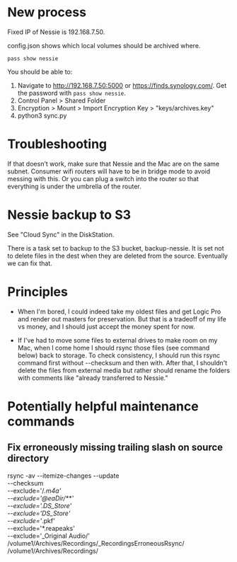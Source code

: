 # New process
Fixed IP of Nessie is 192.168.7.50.

config.json shows which local volumes should be archived where.

`pass show nessie`

You should be able to:

1. Navigate to http://192.168.7.50:5000 or https://finds.synology.com/.
   Get the password with `pass show nessie`.
2. Control Panel > Shared Folder
3. Encryption > Mount > Import Encryption Key > "keys/archives.key"
4. python3 sync.py

# Troubleshooting

If that doesn't work, make sure that Nessie and the Mac are on the same subnet.
Consumer wifi routers will have to be in bridge mode to avoid messing with
this. Or you can plug a switch into the router so that everything is under the
umbrella of the router.

# Nessie backup to S3

See "Cloud Sync" in the DiskStation.

There is a task set to backup to the S3 bucket, backup-nessie.
It is set not to delete files in the dest when they are deleted from the source.
Eventually we can fix that.

# Principles

- When I'm bored, I could indeed take my oldest files and get Logic Pro and render out masters for preservation. But that is a tradeoff of my life vs money, and I should just accept the money spent for now.

- If I've had to move some files to external drives to make room on my Mac,
when I come home I should rsync those files (see command below) back to storage.
To check consistency, I should run this rsync command first without --checksum
and then with. After that, I shouldn't delete the files from external media
but rather should rename the folders with comments like "already transferred
to Nessie."

# Potentially helpful maintenance commands

## Fix erroneously missing trailing slash on source directory

rsync -av --itemize-changes --update \
    --checksum \
    --exclude='/*.m4a' \
    --exclude='@eaDir/**' \
    --exclude='.DS_Store' \
    --exclude='DS_Store' \
    --exclude='*.pkf' \
    --exclude='*.reapeaks' \
    --exclude='_Original Audio/' \
    /volume1/Archives/Recordings/_RecordingsErroneousRsync/ \
    /volume1/Archives/Recordings/
